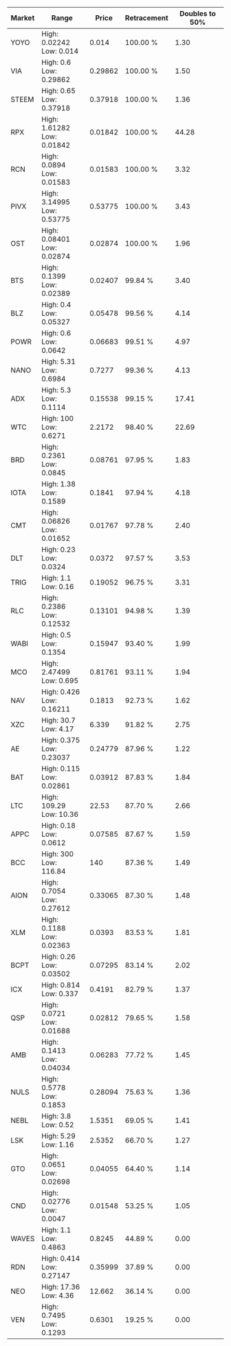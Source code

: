 | Market | Range | Price| Retracement | Doubles to 50% |
| --- | --- | --- | --- | --- |
| YOYO | High: 0.02242<br />Low: 0.014 | 0.014 | 100.00 % | 1.30 |
| VIA | High: 0.6<br />Low: 0.29862 | 0.29862 | 100.00 % | 1.50 |
| STEEM | High: 0.65<br />Low: 0.37918 | 0.37918 | 100.00 % | 1.36 |
| RPX | High: 1.61282<br />Low: 0.01842 | 0.01842 | 100.00 % | 44.28 |
| RCN | High: 0.0894<br />Low: 0.01583 | 0.01583 | 100.00 % | 3.32 |
| PIVX | High: 3.14995<br />Low: 0.53775 | 0.53775 | 100.00 % | 3.43 |
| OST | High: 0.08401<br />Low: 0.02874 | 0.02874 | 100.00 % | 1.96 |
| BTS | High: 0.1399<br />Low: 0.02389 | 0.02407 | 99.84 % | 3.40 |
| BLZ | High: 0.4<br />Low: 0.05327 | 0.05478 | 99.56 % | 4.14 |
| POWR | High: 0.6<br />Low: 0.0642 | 0.06683 | 99.51 % | 4.97 |
| NANO | High: 5.31<br />Low: 0.6984 | 0.7277 | 99.36 % | 4.13 |
| ADX | High: 5.3<br />Low: 0.1114 | 0.15538 | 99.15 % | 17.41 |
| WTC | High: 100<br />Low: 0.6271 | 2.2172 | 98.40 % | 22.69 |
| BRD | High: 0.2361<br />Low: 0.0845 | 0.08761 | 97.95 % | 1.83 |
| IOTA | High: 1.38<br />Low: 0.1589 | 0.1841 | 97.94 % | 4.18 |
| CMT | High: 0.06826<br />Low: 0.01652 | 0.01767 | 97.78 % | 2.40 |
| DLT | High: 0.23<br />Low: 0.0324 | 0.0372 | 97.57 % | 3.53 |
| TRIG | High: 1.1<br />Low: 0.16 | 0.19052 | 96.75 % | 3.31 |
| RLC | High: 0.2386<br />Low: 0.12532 | 0.13101 | 94.98 % | 1.39 |
| WABI | High: 0.5<br />Low: 0.1354 | 0.15947 | 93.40 % | 1.99 |
| MCO | High: 2.47499<br />Low: 0.695 | 0.81761 | 93.11 % | 1.94 |
| NAV | High: 0.426<br />Low: 0.16211 | 0.1813 | 92.73 % | 1.62 |
| XZC | High: 30.7<br />Low: 4.17 | 6.339 | 91.82 % | 2.75 |
| AE | High: 0.375<br />Low: 0.23037 | 0.24779 | 87.96 % | 1.22 |
| BAT | High: 0.115<br />Low: 0.02861 | 0.03912 | 87.83 % | 1.84 |
| LTC | High: 109.29<br />Low: 10.36 | 22.53 | 87.70 % | 2.66 |
| APPC | High: 0.18<br />Low: 0.0612 | 0.07585 | 87.67 % | 1.59 |
| BCC | High: 300<br />Low: 116.84 | 140 | 87.36 % | 1.49 |
| AION | High: 0.7054<br />Low: 0.27612 | 0.33065 | 87.30 % | 1.48 |
| XLM | High: 0.1188<br />Low: 0.02363 | 0.0393 | 83.53 % | 1.81 |
| BCPT | High: 0.26<br />Low: 0.03502 | 0.07295 | 83.14 % | 2.02 |
| ICX | High: 0.814<br />Low: 0.337 | 0.4191 | 82.79 % | 1.37 |
| QSP | High: 0.0721<br />Low: 0.01688 | 0.02812 | 79.65 % | 1.58 |
| AMB | High: 0.1413<br />Low: 0.04034 | 0.06283 | 77.72 % | 1.45 |
| NULS | High: 0.5778<br />Low: 0.1853 | 0.28094 | 75.63 % | 1.36 |
| NEBL | High: 3.8<br />Low: 0.52 | 1.5351 | 69.05 % | 1.41 |
| LSK | High: 5.29<br />Low: 1.16 | 2.5352 | 66.70 % | 1.27 |
| GTO | High: 0.0651<br />Low: 0.02698 | 0.04055 | 64.40 % | 1.14 |
| CND | High: 0.02776<br />Low: 0.0047 | 0.01548 | 53.25 % | 1.05 |
| WAVES | High: 1.1<br />Low: 0.4863 | 0.8245 | 44.89 % | 0.00 |
| RDN | High: 0.414<br />Low: 0.27147 | 0.35999 | 37.89 % | 0.00 |
| NEO | High: 17.36<br />Low: 4.36 | 12.662 | 36.14 % | 0.00 |
| VEN | High: 0.7495<br />Low: 0.1293 | 0.6301 | 19.25 % | 0.00 |
